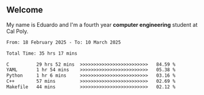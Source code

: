 ## Welcome

 My name is Eduardo and I'm a fourth year **computer engineering** student at Cal Poly.

<!--START_SECTION:waka-->

```txt
From: 18 February 2025 - To: 10 March 2025

Total Time: 35 hrs 17 mins

C          29 hrs 52 mins  >>>>>>>>>>>>>>>>>>>>>>>>>   84.59 %
YAML       1 hr 54 mins    >>>>>>>>>>>>>>>>>>>>>>>>>   05.38 %
Python     1 hr 6 mins     >>>>>>>>>>>>>>>>>>>>>>>>>   03.16 %
C++        57 mins         >>>>>>>>>>>>>>>>>>>>>>>>>   02.69 %
Makefile   44 mins         >>>>>>>>>>>>>>>>>>>>>>>>>   02.12 %
```

<!--END_SECTION:waka-->

<!--
**lalog12/lalog12** is a ✨ _special_ ✨ repository because its `README.md` (this file) appears on your GitHub profile.

Here are some ideas to get you started:

- 🔭 I’m currently working on ...
- 🌱 I’m currently learning ...
- 👯 I’m looking to collaborate on ...
- 🤔 I’m looking for help with ...
- 💬 Ask me about ...
- 📫 How to reach me: ...
- 😄 Pronouns: ...
- ⚡ Fun fact: ...
-->
